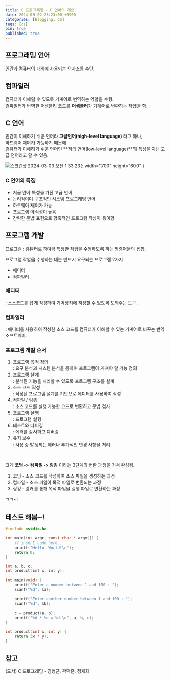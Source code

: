 ```yaml
---
title: C 프로그래밍 - C 언어의 개요
date: 2024-03-02 23:23:00 +0900
categories: [Blogging, CS]
tags: [cs]
pin: true
published: true
---
```


<!-- {: width="250" height="250" } -->
<!-- {: width="972" height="980" } -->
<!-- {: .prompt-tip } -->
<!-- {: .prompt-info } -->
<!-- {: .prompt-warning } -->
<!-- {: .prompt-danger } -->


## 프로그래밍 언어
인간과 컴퓨터의 대화에 사용되는 의사소통 수단.

## 컴파일러
컴퓨터가 이해할 수 있도록 기계어로 번역하는 역할을 수행.  
컴파일러가 번역한 어셈블리 코드를 **어셈블러**가 기계어로 변환하는 작업을 함.  

## C 언어
인간이 이해하기 쉬운 언어라 **고급언어(high-level language)** 라고 하나,  
하드웨어 제어가 가능하기 때문에  
컴퓨터가 이해하기 쉬운 언어인 **저급 언어(low-level language)**의 특성을 지닌 고급 언어라고 할 수 있음.


![스크린샷 2024-03-03 오전 1 33 23](https://github.com/jinjoocha/Programmers/assets/153695091/61a7db1f-cc31-42d0-b394-01e3bb06a03e){: width="700" height="600" }


### C 언어의 특징
- 저급 언어 특성을 가진 고급 언어
- 논리적이며 구조적인 시스템 프로그래밍 언어
- 하드웨어 제어가 가능
- 프로그램 이식성이 높음
- 간략한 문법 표현으로 함축적인 프로그램 작성이 용이함


## 프로그램 개발
프로그램 : 컴퓨터로 하여금 특정한 작업을 수행하도록 하는 명령어들의 집합.  

프로그램 작업을 수행하는 데는 반드시 요구되는 프로그램 2가지
- 에디터
- 컴파일러

### 에디터
: 소스코드를 쉽게 작성하여 기억장치에 저장할 수 있도록 도와주는 도구.

### 컴파일러
: 에디터를 사용하여 작성한 소스 코드를 컴퓨터가 이해할 수 있는 기계어로 바꾸는 번역 소프트웨어.

### 프로그램 개발 순서
1. 프로그램 목적 정의  
: 요구 분석과 시스템 분석을 통하여 프로그램이 가져야 할 기능 정의
2. 프로그램 설계  
: 분석된 기능을 처리할 수 있도록 프로그램 구조를 설계
3. 소스 코드 작성  
: 작성된 프로그램 설계를 기반으로 에디터를 사용하여 작성
4. 컴파일 / 링킹  
: 소스 코드를 실행 가능한 코드로 변환하고 문법 검사
5. 프로그램 실행  
: 프로그램 실행
6. 테스트와 디버깅  
: 에러를 검사하고 디버깅
7. 유지 보수  
: 사용 중 발생되는 에러나 추가적인 변경 사항을 처리

<br>

크게 **코딩 -> 컴파일 -> 링킹** 이라는 3단계의 변환 과정을 거쳐 완성됨.  
1. 코딩 - 소스 코드를 작성하여 소스 파일을 생성하는 과정
2. 컴파일 - 소스 파일이 목적 파일로 변환되는 과정
3. 링킹 - 링커를 통해 목적 파일을 실행 파일로 변환하는 과정  

ㄱㄱ~!


## 테스트 해봄~!

```c
#include <stdio.h>

int main(int argc, const char * argv[]) {
    // insert code here...
    printf("Hello, World!\n");
    return 0;
}
```

```c
int a, b, c;
int product(int x, int y);

int main(void) {
    printf("Enter a number between 1 and 100 : ");
    scanf("%d", &a);
    
    printf("Enter another number between 1 and 100 : ");
    scanf("%d", &b);
    
    c = product(a, b);
    printf("%d * %d = %d \n", a, b, c);
}

int product(int x, int y) {
    return (x * y);
}
```


## 참고
(도서) C 프로그래밍 - 김형근, 곽덕훈, 정재화